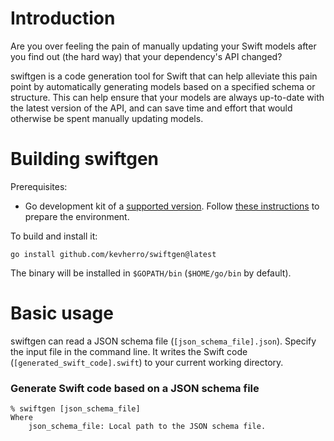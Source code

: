 # Introduction

Are you over feeling the pain of manually updating your Swift models
after you find out (the hard way) that your dependency's API changed?

swiftgen is a code generation tool for Swift that can help alleviate this pain
point by automatically generating models based on a specified schema or structure.
This can help ensure that your models are always up-to-date with the latest version of the API,
and can save time and effort that would otherwise be spent manually updating models.

# Building swiftgen

Prerequisites:

- Go development kit of a [supported version](https://golang.org/doc/devel/release.html#policy).
  Follow [these instructions](http://golang.org/doc/code.html) to prepare
  the environment.

To build and install it:

    go install github.com/kevherro/swiftgen@latest

The binary will be installed in `$GOPATH/bin` (`$HOME/go/bin` by default).

# Basic usage

swiftgen can read a JSON schema file (`[json_schema_file].json`).
Specify the input file in the command line. It writes the Swift code (`[generated_swift_code].swift`)
to your current working directory.

### Generate Swift code based on a JSON schema file

```
% swiftgen [json_schema_file]
Where
    json_schema_file: Local path to the JSON schema file.
```
